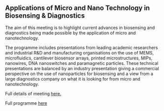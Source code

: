 ## Applications of Micro and Nano Technology in Biosensing & Diagnostics

The aim of this meeting is to highlight current advances in biosensing and diagnostics being made possible by the application of micro and nanotechnology.
<!--break-->
The programme includes presentations from leading academic researchers and industrial R&D and manufacturing organisations on the use of MEMS, microfluidics, cantilever biosensor arrays, printed microstructures, MIPs, nanowires, DNA nanoswitches and paramagnetic particles. These technical presentations are balanced by an industry presentation giving a commercial perspective on the use of nanoparticles for biosensing and a view from a large diagnostics company on what it is looking for from micro and nanotechnology.

Full details of meeting [here.](http://newsweaver.co.uk/mntnetwork/e_article001510238.cfm?x=bfSwVqr,b58dPr8C)  

Full programme [here](http://sensors.globalwatchonline.com/epicentric_portal/site/sensors/menuitem.a260092e9f205ade68ec96300680e1a0/?mode=0)